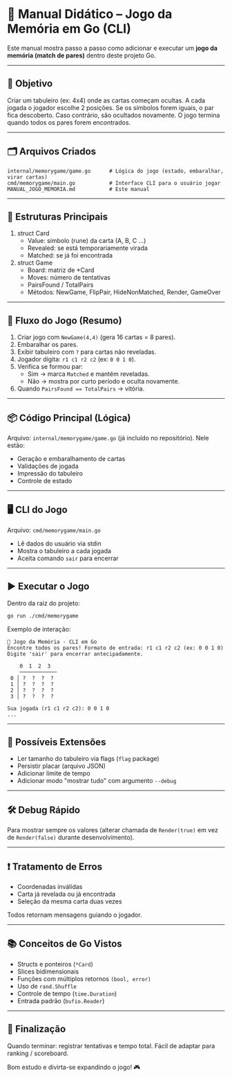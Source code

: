 # 🧠 Manual Didático – Jogo da Memória em Go (CLI)

Este manual mostra passo a passo como adicionar e executar um **jogo da memória (match de pares)** dentro deste projeto Go.

---
## 🎯 Objetivo
Criar um tabuleiro (ex: 4x4) onde as cartas começam ocultas. A cada jogada o jogador escolhe 2 posições. Se os símbolos forem iguais, o par fica descoberto. Caso contrário, são ocultados novamente. O jogo termina quando todos os pares forem encontrados.

---
## 🗂️ Arquivos Criados
```
internal/memorygame/game.go      # Lógica do jogo (estado, embaralhar, virar cartas)
cmd/memorygame/main.go           # Interface CLI para o usuário jogar
MANUAL_JOGO_MEMORIA.md           # Este manual
```

---
## 🧱 Estruturas Principais
1. struct Card
   - Value: símbolo (rune) da carta (A, B, C ...)
   - Revealed: se está temporariamente virada
   - Matched: se já foi encontrada
2. struct Game
   - Board: matriz de *Card
   - Moves: número de tentativas
   - PairsFound / TotalPairs
   - Métodos: NewGame, FlipPair, HideNonMatched, Render, GameOver

---
## 🔄 Fluxo do Jogo (Resumo)
1. Criar jogo com `NewGame(4,4)` (gera 16 cartas = 8 pares).
2. Embaralhar os pares.
3. Exibir tabuleiro com `?` para cartas não reveladas.
4. Jogador digita: `r1 c1 r2 c2` (ex: `0 0 1 0`).
5. Verifica se formou par:
   - Sim → marca `Matched` e mantém reveladas.
   - Não → mostra por curto período e oculta novamente.
6. Quando `PairsFound == TotalPairs` → vitória.

---
## 📦 Código Principal (Lógica)
Arquivo: `internal/memorygame/game.go` (já incluído no repositório). Nele estão:
- Geração e embaralhamento de cartas
- Validações de jogada
- Impressão do tabuleiro
- Controle de estado

---
## 🖥️ CLI do Jogo
Arquivo: `cmd/memorygame/main.go`
- Lê dados do usuário via stdin
- Mostra o tabuleiro a cada jogada
- Aceita comando `sair` para encerrar

---
## ▶️ Executar o Jogo
Dentro da raiz do projeto:
```bash
go run ./cmd/memorygame
```
Exemplo de interação:
```
🧠 Jogo da Memória - CLI em Go
Encontre todos os pares! Formato de entrada: r1 c1 r2 c2 (ex: 0 0 1 0)
Digite 'sair' para encerrar antecipadamente.

    0  1  2  3
    ────────────
 0 │ ?  ?  ?  ?
 1 │ ?  ?  ?  ?
 2 │ ?  ?  ?  ?
 3 │ ?  ?  ?  ?

Sua jogada (r1 c1 r2 c2): 0 0 1 0
...
```

---
## 🧪 Possíveis Extensões
- Ler tamanho do tabuleiro via flags (`flag` package)
- Persistir placar (arquivo JSON)
- Adicionar limite de tempo
- Adicionar modo "mostrar tudo" com argumento `--debug`

---
## 🛠️ Debug Rápido
Para mostrar sempre os valores (alterar chamada de `Render(true)` em vez de `Render(false)` durante desenvolvimento).

---
## ❗ Tratamento de Erros
- Coordenadas inválidas
- Carta já revelada ou já encontrada
- Seleção da mesma carta duas vezes

Todos retornam mensagens guiando o jogador.

---
## 📚 Conceitos de Go Vistos
- Structs e ponteiros (`*Card`)
- Slices bidimensionais
- Funções com múltiplos retornos `(bool, error)`
- Uso de `rand.Shuffle`
- Controle de tempo (`time.Duration`)
- Entrada padrão (`bufio.Reader`)

---
## 🏁 Finalização
Quando terminar: registrar tentativas e tempo total. Fácil de adaptar para ranking / scoreboard.

Bom estudo e divirta-se expandindo o jogo! 🎮
